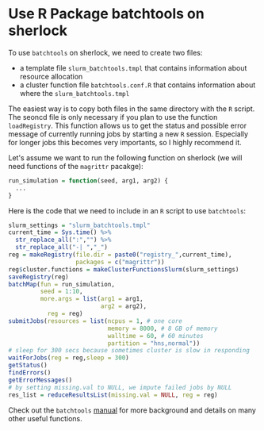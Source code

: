 # Use R Package batchtools on sherlock

To use `batchtools` on sherlock, we need to create two files: 

* a template file `slurm_batchtools.tmpl` that contains information about resource allocation
* a cluster function file `batchtools.conf.R` that contains information about where the `slurm_batchtools.tmpl`

The easiest way is to copy both files in the same directory with the `R` script. The seoncd file is only necessary if you plan to use the function `loadRegistry`. This function allows us to get the status and possible error message of currently running jobs by starting a new `R` session. Especially for longer jobs this becomes very importants, so I highly recommend it.

Let's assume we want to run the following function on sherlock (we will need functions of the `magrittr` pacakge):

```r
run_simulation = function(seed, arg1, arg2) {
  ...
}
```

Here is the code that we need to include in an `R` script to use `batchtools`:
  
```r
slurm_settings = "slurm_batchtools.tmpl"
current_time = Sys.time() %>%
  str_replace_all(":","") %>%
  str_replace_all("-| ","_")
reg = makeRegistry(file.dir = paste0("registry_",current_time),
                   packages = c("magrittr"))
reg$cluster.functions = makeClusterFunctionsSlurm(slurm_settings)
saveRegistry(reg)
batchMap(fun = run_simulation,
         seed = 1:10,
         more.args = list(arg1 = arg1,
                          arg2 = arg2),
           reg = reg)
submitJobs(resources = list(ncpus = 1, # one core
                            memory = 8000, # 8 GB of memory
                            walltime = 60, # 60 minutes
                            partition = "hns,normal"))
# sleep for 300 secs because sometimes cluster is slow in responding
waitForJobs(reg = reg,sleep = 300)
getStatus()
findErrors()
getErrorMessages()
# by setting missing.val to NULL, we impute failed jobs by NULL
res_list = reduceResultsList(missing.val = NULL, reg = reg)
```

Check out the `batchtools` [manual](https://mllg.github.io/batchtools/) for more background and details on many other useful functions.
